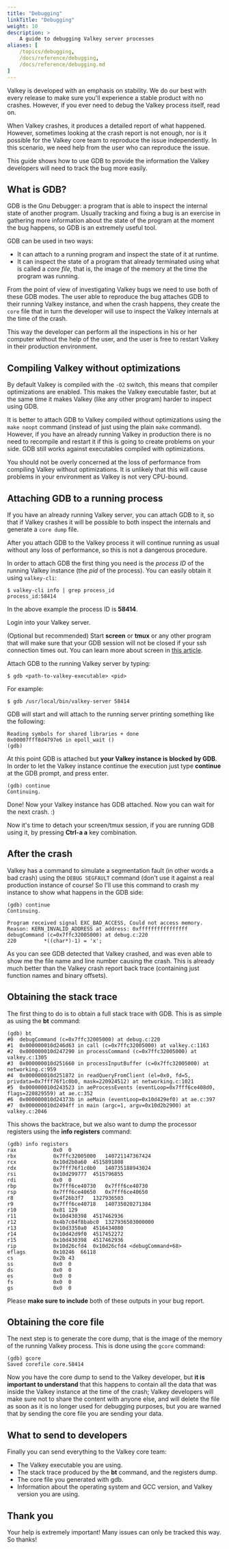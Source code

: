 ```yaml
---
title: "Debugging"
linkTitle: "Debugging"
weight: 10
description: >
    A guide to debugging Valkey server processes
aliases: [
    /topics/debugging,
    /docs/reference/debugging,
    /docs/reference/debugging.md
]
---
```


Valkey is developed with an emphasis on stability. We do our best with
every release to make sure you'll experience a stable product with no
crashes. However, if you ever need to debug the Valkey process itself, read on.

When Valkey crashes, it produces a detailed report of what happened. However,
sometimes looking at the crash report is not enough, nor is it possible for
the Valkey core team to reproduce the issue independently. In this scenario, we
need help from the user who can reproduce the issue.

This guide shows how to use GDB to provide the information the
Valkey developers will need to track the bug more easily.

## What is GDB?

GDB is the Gnu Debugger: a program that is able to inspect the internal state
of another program. Usually tracking and fixing a bug is an exercise in
gathering more information about the state of the program at the moment the
bug happens, so GDB is an extremely useful tool.

GDB can be used in two ways:

* It can attach to a running program and inspect the state of it at runtime.
* It can inspect the state of a program that already terminated using what is called a *core file*, that is, the image of the memory at the time the program was running.

From the point of view of investigating Valkey bugs we need to use both of these
GDB modes. The user able to reproduce the bug attaches GDB to their running Valkey
instance, and when the crash happens, they create the `core` file that in turn
the developer will use to inspect the Valkey internals at the time of the crash.

This way the developer can perform all the inspections in his or her computer
without the help of the user, and the user is free to restart Valkey in their
production environment.

## Compiling Valkey without optimizations

By default Valkey is compiled with the `-O2` switch, this means that compiler
optimizations are enabled. This makes the Valkey executable faster, but at the
same time it makes Valkey (like any other program) harder to inspect using GDB.

It is better to attach GDB to Valkey compiled without optimizations using the
`make noopt` command (instead of just using the plain `make` command). However,
if you have an already running Valkey in production there is no need to recompile
and restart it if this is going to create problems on your side. GDB still works
against executables compiled with optimizations.

You should not be overly concerned at the loss of performance from compiling Valkey
without optimizations. It is unlikely that this will cause problems in your
environment as Valkey is not very CPU-bound.

## Attaching GDB to a running process

If you have an already running Valkey server, you can attach GDB to it, so that
if Valkey crashes it will be possible to both inspect the internals and generate
a `core dump` file.

After you attach GDB to the Valkey process it will continue running as usual without
any loss of performance, so this is not a dangerous procedure.

In order to attach GDB the first thing you need is the *process ID* of the running
Valkey instance (the *pid* of the process). You can easily obtain it using
`valkey-cli`:

    $ valkey-cli info | grep process_id
    process_id:58414

In the above example the process ID is **58414**.

Login into your Valkey server.

(Optional but recommended) Start **screen** or **tmux** or any other program that will make sure that your GDB session will not be closed if your ssh connection times out. You can learn more about screen in [this article](https://www.linuxjournal.com/article/6340).

Attach GDB to the running Valkey server by typing:

    $ gdb <path-to-valkey-executable> <pid>

For example:

    $ gdb /usr/local/bin/valkey-server 58414

GDB will start and will attach to the running server printing something like the following:

    Reading symbols for shared libraries + done
    0x00007fff8d4797e6 in epoll_wait ()
    (gdb)

At this point GDB is attached but **your Valkey instance is blocked by GDB**. In
order to let the Valkey instance continue the execution just type **continue** at
the GDB prompt, and press enter.

    (gdb) continue
    Continuing.

Done! Now your Valkey instance has GDB attached. Now you can wait for the next crash. :)

Now it's time to detach your screen/tmux session, if you are running GDB using it, by
pressing **Ctrl-a a** key combination.

## After the crash

Valkey has a command to simulate a segmentation fault (in other words a bad crash) using
the `DEBUG SEGFAULT` command (don't use it against a real production instance of course!
So I'll use this command to crash my instance to show what happens in the GDB side:

    (gdb) continue
    Continuing.

    Program received signal EXC_BAD_ACCESS, Could not access memory.
    Reason: KERN_INVALID_ADDRESS at address: 0xffffffffffffffff
    debugCommand (c=0x7ffc32005000) at debug.c:220
    220         *((char*)-1) = 'x';

As you can see GDB detected that Valkey crashed, and was even able to show me
the file name and line number causing the crash. This is already much better
than the Valkey crash report back trace (containing just function names and
binary offsets).

## Obtaining the stack trace

The first thing to do is to obtain a full stack trace with GDB. This is as
simple as using the **bt** command:

    (gdb) bt
    #0  debugCommand (c=0x7ffc32005000) at debug.c:220
    #1  0x000000010d246d63 in call (c=0x7ffc32005000) at valkey.c:1163
    #2  0x000000010d247290 in processCommand (c=0x7ffc32005000) at valkey.c:1305
    #3  0x000000010d251660 in processInputBuffer (c=0x7ffc32005000) at networking.c:959
    #4  0x000000010d251872 in readQueryFromClient (el=0x0, fd=5, privdata=0x7fff76f1c0b0, mask=220924512) at networking.c:1021
    #5  0x000000010d243523 in aeProcessEvents (eventLoop=0x7fff6ce408d0, flags=220829559) at ae.c:352
    #6  0x000000010d24373b in aeMain (eventLoop=0x10d429ef0) at ae.c:397
    #7  0x000000010d2494ff in main (argc=1, argv=0x10d2b2900) at valkey.c:2046

This shows the backtrace, but we also want to dump the processor registers using the **info registers** command:

    (gdb) info registers
    rax            0x0  0
    rbx            0x7ffc32005000   140721147367424
    rcx            0x10d2b0a60  4515891808
    rdx            0x7fff76f1c0b0   140735188943024
    rsi            0x10d299777  4515796855
    rdi            0x0  0
    rbp            0x7fff6ce40730   0x7fff6ce40730
    rsp            0x7fff6ce40650   0x7fff6ce40650
    r8             0x4f26b3f7   1327936503
    r9             0x7fff6ce40718   140735020271384
    r10            0x81 129
    r11            0x10d430398  4517462936
    r12            0x4b7c04f8babc0  1327936503000000
    r13            0x10d3350a0  4516434080
    r14            0x10d42d9f0  4517452272
    r15            0x10d430398  4517462936
    rip            0x10d26cfd4  0x10d26cfd4 <debugCommand+68>
    eflags         0x10246  66118
    cs             0x2b 43
    ss             0x0  0
    ds             0x0  0
    es             0x0  0
    fs             0x0  0
    gs             0x0  0

Please **make sure to include** both of these outputs in your bug report.

## Obtaining the core file

The next step is to generate the core dump, that is the image of the memory of the running Valkey process. This is done using the `gcore` command:

    (gdb) gcore
    Saved corefile core.58414

Now you have the core dump to send to the Valkey developer, but **it is important
to understand** that this happens to contain all the data that was inside the
Valkey instance at the time of the crash; Valkey developers will make sure not to
share the content with anyone else, and will delete the file as soon as it is no
longer used for debugging purposes, but you are warned that by sending the core
file you are sending your data.

## What to send to developers

Finally you can send everything to the Valkey core team:

* The Valkey executable you are using.
* The stack trace produced by the **bt** command, and the registers dump.
* The core file you generated with gdb.
* Information about the operating system and GCC version, and Valkey version you are using.

## Thank you

Your help is extremely important! Many issues can only be tracked this way. So
thanks!
